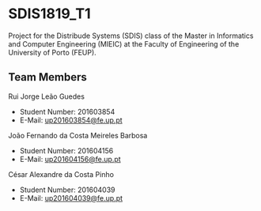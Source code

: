 # SDIS1819_T1

Project for the Distribude Systems (SDIS) class of the Master in Informatics and Computer Engineering (MIEIC) at the Faculty of Engineering of the University of Porto (FEUP). 

## Team Members 

Rui Jorge Leão Guedes
* Student Number: 201603854
* E-Mail: up201603854@fe.up.pt

João Fernando da Costa Meireles Barbosa
* Student Number: 201604156
* E-Mail: up201604156@fe.up.pt

César Alexandre da Costa Pinho <br>
* Student Number: 201604039
* E-Mail: up201604039@fe.up.pt 

